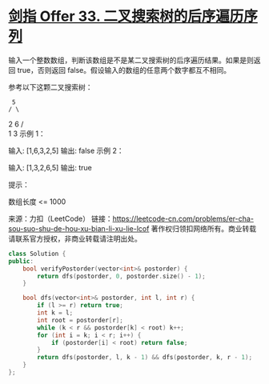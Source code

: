# [剑指 Offer 33. 二叉搜索树的后序遍历序列](https://leetcode-cn.com/problems/er-cha-sou-suo-shu-de-hou-xu-bian-li-xu-lie-lcof/)

输入一个整数数组，判断该数组是不是某二叉搜索树的后序遍历结果。如果是则返回 true，否则返回 false。假设输入的数组的任意两个数字都互不相同。

 

参考以下这颗二叉搜索树：

     5
    / \
   2   6
  / \
 1   3
示例 1：

输入: [1,6,3,2,5]
输出: false
示例 2：

输入: [1,3,2,6,5]
输出: true


提示：

数组长度 <= 1000

来源：力扣（LeetCode）
链接：https://leetcode-cn.com/problems/er-cha-sou-suo-shu-de-hou-xu-bian-li-xu-lie-lcof
著作权归领扣网络所有。商业转载请联系官方授权，非商业转载请注明出处。

```c++
class Solution {
public:
    bool verifyPostorder(vector<int>& postorder) {
        return dfs(postorder, 0, postorder.size() - 1);
    }

    bool dfs(vector<int>& postorder, int l, int r) {
        if (l >= r) return true;
        int k = l;
        int root = postorder[r];
        while (k < r && postorder[k] < root) k++;
        for (int i = k; i < r; i++) {
            if (postorder[i] < root) return false;
        }
        return dfs(postorder, l, k - 1) && dfs(postorder, k, r - 1);
    }
};
```

